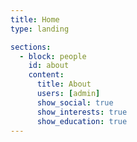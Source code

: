 ```yaml
---
title: Home
type: landing

sections:
  - block: people
    id: about
    content:
      title: About
      users: [admin]        
      show_social: true
      show_interests: true
      show_education: true
---
```






